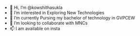 - 👋 Hi, I’m @kowshithasukla
- 👀 I’m interested in Exploring New Technologies
- 🌱 I’m currently Pursing my bachelor of technology in GVPCEW
- 💞️ I’m looking to collaborate with MNCs
- 📫 I am available on insta 

<!---
kowshithasukla/kowshithasukla is a ✨ special ✨ repository because its `README.md` (this file) appears on your GitHub profile.
You can click the Preview link to take a look at your changes.
--->
